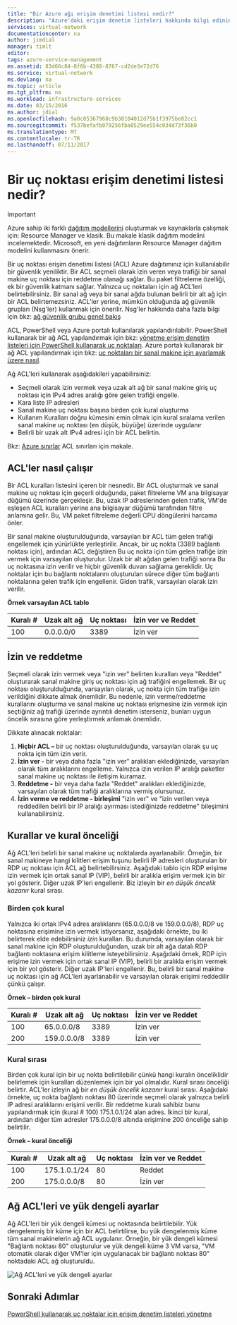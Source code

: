 ```yaml
---
title: "Bir Azure ağı erişim denetimi listesi nedir?"
description: "Azure'daki erişim denetim listeleri hakkında bilgi edinin"
services: virtual-network
documentationcenter: na
author: jimdial
manager: timlt
editor: 
tags: azure-service-management
ms.assetid: 83d66c84-8f6b-4388-8767-cd2de3e72d76
ms.service: virtual-network
ms.devlang: na
ms.topic: article
ms.tgt_pltfrm: na
ms.workload: infrastructure-services
ms.date: 03/15/2016
ms.author: jdial
ms.openlocfilehash: 9a0c85367968c9b38104012d75b1f3975be82cc1
ms.sourcegitcommit: f537befafb079256fba0529ee554c034d73f36b0
ms.translationtype: MT
ms.contentlocale: tr-TR
ms.lasthandoff: 07/11/2017
---
```

# <a name="what-is-an-endpoint-access-control-list"></a>Bir uç noktası erişim denetimi listesi nedir?

> [!IMPORTANT]
> Azure sahip iki farklı [dağıtım modellerini](../azure-resource-manager/resource-manager-deployment-model.md?toc=%2fazure%2fvirtual-network%2ftoc.json) oluşturmak ve kaynaklarla çalışmak için: Resource Manager ve klasik. Bu makale klasik dağıtım modelini incelemektedir. Microsoft, en yeni dağıtımların Resource Manager dağıtım modelini kullanmasını önerir. 

Bir uç noktası erişim denetimi listesi (ACL) Azure dağıtımınız için kullanılabilir bir güvenlik yeniliktir. Bir ACL seçmeli olarak izin veren veya trafiği bir sanal makine uç noktası için reddetme olanağı sağlar. Bu paket filtreleme özelliği, ek bir güvenlik katmanı sağlar. Yalnızca uç noktaları için ağ ACL'leri belirtebilirsiniz. Bir sanal ağ veya bir sanal ağda bulunan belirli bir alt ağ için bir ACL belirtemezsiniz. ACL'ler yerine, mümkün olduğunda ağ güvenlik grupları (Nsg'ler) kullanmak için önerilir. Nsg'ler hakkında daha fazla bilgi için bkz: [ağ güvenlik grubu genel bakış](virtual-networks-nsg.md)

ACL, PowerShell veya Azure portalı kullanılarak yapılandırılabilir. PowerShell kullanarak bir ağ ACL yapılandırmak için bkz: [yönetme erişim denetim listeleri için PowerShell kullanarak uç noktaları](virtual-networks-acl-powershell.md). Azure portalı kullanarak bir ağ ACL yapılandırmak için bkz: [uç noktaları bir sanal makine için ayarlamak üzere nasıl](../virtual-machines/windows/classic/setup-endpoints.md?toc=%2fazure%2fvirtual-machines%2fwindows%2fclassic%2ftoc.json).

Ağ ACL'leri kullanarak aşağıdakileri yapabilirsiniz:

* Seçmeli olarak izin vermek veya uzak alt ağ bir sanal makine giriş uç noktası için IPv4 adres aralığı göre gelen trafiği engelle.
* Kara liste IP adresleri
* Sanal makine uç noktası başına birden çok kural oluşturma
* Kullanım Kuralları doğru kümesini emin olmak için kural sıralama verilen sanal makine uç noktası (en düşük, büyüğe) üzerinde uygulanır
* Belirli bir uzak alt IPv4 adresi için bir ACL belirtin.

Bkz: [Azure sınırlar](../azure-subscription-service-limits.md?toc=%2fazure%2fvirtual-network%2ftoc.json#networking-limits) ACL sınırları için makale.

## <a name="how-acls-work"></a>ACL'ler nasıl çalışır
Bir ACL kuralları listesini içeren bir nesnedir. Bir ACL oluşturmak ve sanal makine uç noktası için geçerli olduğunda, paket filtreleme VM ana bilgisayar düğümü üzerinde gerçekleşir. Bu, uzak IP adreslerinden gelen trafik, VM'de eşleşen ACL kuralları yerine ana bilgisayar düğümü tarafından filtre anlamına gelir. Bu, VM paket filtreleme değerli CPU döngülerini harcama önler.

Bir sanal makine oluşturulduğunda, varsayılan bir ACL tüm gelen trafiği engellemek için yürürlükte yerleştirilir. Ancak, bir uç nokta (3389 bağlantı noktası için), ardından ACL değiştiren Bu uç nokta için tüm gelen trafiğe izin vermek için varsayılan oluşturulur. Uzak bir alt ağdan gelen trafiği sonra Bu uç noktasına izin verilir ve hiçbir güvenlik duvarı sağlama gereklidir. Uç noktalar için bu bağlantı noktalarını oluşturulan sürece diğer tüm bağlantı noktalarına gelen trafik için engellenir. Giden trafik, varsayılan olarak izin verilir.

**Örnek varsayılan ACL tablo**

| **Kuralı #** | **Uzak alt ağ** | **Uç noktası** | **İzin ver ve Reddet** |
| --- | --- | --- | --- |
| 100 |0.0.0.0/0 |3389 |İzin ver |

## <a name="permit-and-deny"></a>İzin ve reddetme
Seçmeli olarak izin vermek veya "izin ver" belirten kuralları veya "Reddet" oluşturarak sanal makine giriş uç noktası için ağ trafiğini engellemek. Bir uç noktası oluşturulduğunda, varsayılan olarak, uç nokta için tüm trafiğe izin verildiğini dikkate almak önemlidir. Bu nedenle, izin verme/reddetme kurallarını oluşturma ve sanal makine uç noktası erişmesine izin vermek için seçtiğiniz ağ trafiği üzerinde ayrıntılı denetim isterseniz, bunları uygun öncelik sırasına göre yerleştirmek anlamak önemlidir.

Dikkate alınacak noktalar:

1. **Hiçbir ACL –** bir uç noktası oluşturulduğunda, varsayılan olarak şu uç nokta için tüm izin verir.
2. **İzin ver -** bir veya daha fazla "izin ver" aralıkları eklediğinizde, varsayılan olarak tüm aralıklarını engelleme. Yalnızca izin verilen IP aralığı paketler sanal makine uç noktası ile iletişim kuramaz.
3. **Reddetme -** bir veya daha fazla "Reddet" aralıkları eklediğinizde, varsayılan olarak tüm trafiği aralıklarına vermiş olursunuz.
4. **İzin verme ve reddetme - birleşimi** "izin ver" ve "izin verilen veya reddedilen belirli bir IP aralığı ayırması istediğinizde reddetme" bileşimini kullanabilirsiniz.

## <a name="rules-and-rule-precedence"></a>Kurallar ve kural önceliği
Ağ ACL'leri belirli bir sanal makine uç noktalarda ayarlanabilir. Örneğin, bir sanal makineye hangi kilitleri erişim tuşunu belirli IP adresleri oluşturulan bir RDP uç noktası için ACL ağ belirtebilirsiniz. Aşağıdaki tablo için RDP erişime izin vermek için ortak sanal IP (VIP), belirli bir aralıkla erişim vermek için bir yol gösterir. Diğer uzak IP'leri engellenir. Biz izleyin bir *en düşük öncelik kazanır* kural sırası.

### <a name="multiple-rules"></a>Birden çok kural
Yalnızca iki ortak IPv4 adres aralıklarını (65.0.0.0/8 ve 159.0.0.0/8), RDP uç noktasına erişimine izin vermek istiyorsanız, aşağıdaki örnekte, bu iki belirterek elde edebilirsiniz *izin* kuralları. Bu durumda, varsayılan olarak bir sanal makine için RDP oluşturulduğundan, uzak bir alt ağa datalı RDP bağlantı noktasına erişim kilitleme isteyebilirsiniz. Aşağıdaki örnek, RDP için erişime izin vermek için ortak sanal IP (VIP), belirli bir aralıkla erişim vermek için bir yol gösterir. Diğer uzak IP'leri engellenir. Bu, belirli bir sanal makine uç noktası için ağ ACL'leri ayarlanabilir ve varsayılan olarak erişimi reddedilir çünkü çalışır.

**Örnek – birden çok kural**

| **Kuralı #** | **Uzak alt ağ** | **Uç noktası** | **İzin ver ve Reddet** |
| --- | --- | --- | --- |
| 100 |65.0.0.0/8 |3389 |İzin ver |
| 200 |159.0.0.0/8 |3389 |İzin ver |

### <a name="rule-order"></a>Kural sırası
Birden çok kural için bir uç nokta belirtilebilir çünkü hangi kuralın önceliklidir belirlemek için kuralları düzenlemek için bir yol olmalıdır. Kural sırası önceliği belirtir. ACL'ler izleyin ağ bir *en düşük öncelik kazanır* kural sırası. Aşağıdaki örnekte, uç nokta bağlantı noktası 80 üzerinde seçmeli olarak yalnızca belirli IP adresi aralıklarını erişimi verilir. Bir reddetme kuralı sahibiz bunu yapılandırmak için (kural \# 100) 175.1.0.1/24 alan adres. İkinci bir kural, ardından diğer tüm adresler 175.0.0.0/8 altında erişimine 200 önceliğe sahip belirtilir.

**Örnek – kural önceliği**

| **Kuralı #** | **Uzak alt ağ** | **Uç noktası** | **İzin ver ve Reddet** |
| --- | --- | --- | --- |
| 100 |175.1.0.1/24 |80 |Reddet |
| 200 |175.0.0.0/8 |80 |İzin ver |

## <a name="network-acls-and-load-balanced-sets"></a>Ağ ACL'leri ve yük dengeli ayarlar
Ağ ACL'leri bir yük dengeli kümesi uç noktasında belirtilebilir. Yük dengelenmiş bir küme için bir ACL belirtilirse, bu yük dengelenmiş küme tüm sanal makinelerin ağ ACL uygulanır. Örneğin, bir yük dengeli kümesi "Bağlantı noktası 80" oluşturulur ve yük dengeli küme 3 VM varsa, "VM otomatik olarak diğer VM'ler için uygulanacak bir bağlantı noktası 80" noktadaki ACL ağ oluşturuldu.

![Ağ ACL'leri ve yük dengeli ayarlar](./media/virtual-networks-acl/IC674733.png)

## <a name="next-steps"></a>Sonraki Adımlar
[PowerShell kullanarak uç noktalar için erişim denetim listeleri yönetme](virtual-networks-acl-powershell.md)

